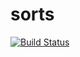 # sorts
[![Build Status](https://travis-ci.com/DaniilGit/CourseWork.svg?token=x6Mny39VJkypsf1xwwUm&branch=master)](https://travis-ci.com/DaniilGit/CourseWork)